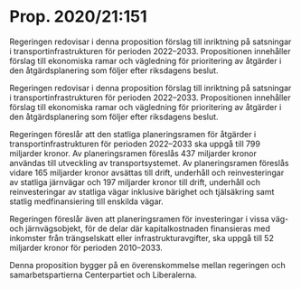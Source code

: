 # Prop. 2020/21:151

Regeringen redovisar i denna proposition förslag till inriktning på satsningar i transportinfrastrukturen för perioden 2022–2033. Propositionen innehåller förslag till ekonomiska ramar och vägledning för prioritering av åtgärder i den åtgärdsplanering som följer efter riksdagens beslut.

Regeringen redovisar i denna proposition förslag till inriktning på satsningar i transportinfrastrukturen för perioden 2022–2033. Propositionen innehåller förslag till ekonomiska ramar och vägledning för prioritering av åtgärder i den åtgärdsplanering som följer efter riksdagens beslut.

Regeringen föreslår att den statliga planeringsramen för åtgärder i transportinfrastrukturen för perioden 2022–2033 ska uppgå till 799 miljarder kronor. Av planeringsramen föreslås 437 miljarder kronor användas till utveckling av transportsystemet. Av planeringsramen föreslås vidare 165 miljarder kronor avsättas till drift, underhåll och reinvesteringar av statliga järnvägar och 197 miljarder kronor till drift, underhåll och reinvesteringar av statliga vägar inklusive bärighet och tjälsäkring samt statlig medfinansiering till enskilda vägar.

Regeringen föreslår även att planeringsramen för investeringar i vissa
väg- och järnvägsobjekt, för de delar där kapitalkostnaden finansieras med inkomster från trängselskatt eller infrastrukturavgifter, ska uppgå till 52 miljarder kronor för perioden 2010–2033.

Denna proposition bygger på en överenskommelse mellan regeringen
och samarbetspartierna Centerpartiet och Liberalerna.
